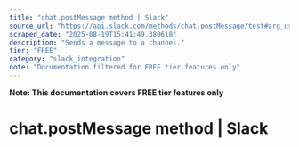 ```yaml
---
title: "chat.postMessage method | Slack"
source_url: "https://api.slack.com/methods/chat.postMessage/test#arg_username"
scraped_date: "2025-08-19T15:41:49.380618"
description: "Sends a message to a channel."
tier: "FREE"
category: "slack_integration"
note: "Documentation filtered for FREE tier features only"
---
```

**Note: This documentation covers FREE tier features only**

# chat.postMessage method | Slack

